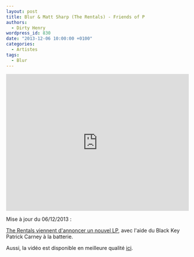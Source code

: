 ```yaml
---
layout: post
title: Blur & Matt Sharp (The Rentals) - Friends of P
authors:
  - Dirty Henry
wordpress_id: 830
date: "2013-12-06 10:00:00 +0100"
categories:
  - Artistes
tags:
  - Blur
---
```


<iframe frameborder="0" width="500" height="375" src="http://www.dailymotion.com/embed/video/x10grb?width=500&wmode=transparent"></iframe>

Mise à jour du 06/12/2013 :

[The Rentals viennent d'annoncer un nouvel LP](http://pitchfork.com/news/53245-the-rentals-to-release-first-album-in-15-years-featuring-black-keys-patrick-carney/),
avec l'aide du Black Key Patrick Carney à la batterie.

Aussi, la vidéo est disponible en meilleure qualité
[ici](http://video.mytaratata.com/video/iLyROoaftC2J.html).
